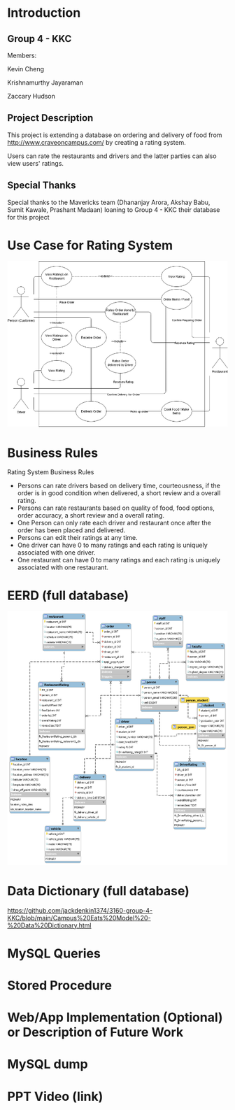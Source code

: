 # Introduction

## Group 4 - KKC

Members:

Kevin Cheng

Krishnamurthy Jayaraman 

Zaccary Hudson 

## Project Description

This project is extending a database on ordering and delivery of food from http://www.craveoncampus.com/ by creating a rating system. 

Users can rate the restaurants and drivers and the latter parties can also view users' ratings.

## Special Thanks

Special thanks to the Mavericks team (Dhananjay Arora, Akshay Babu, Sumit Kawale, Prashant Madaan) loaning to Group 4 - KKC their database for this project

# Use Case for Rating System

![Alt Text](https://github.com/jackdenkin1374/3160-group-4-KKC/blob/main/use%20case%20diagram.png)

# Business Rules

Rating System Business Rules

* Persons can rate drivers based on delivery time, courteousness, if the order is in good condition when delivered, a short review and a overall rating.
* Persons can rate restaurants based on quality of food, food options, order accuracy, a short review and a overall rating.
* One Person can only rate each driver and restaurant once after the order has been placed and delivered.
* Persons can edit their ratings at any time.
* One driver can have 0 to many ratings and each rating is uniquely associated with one driver.
* One restaurant can have 0 to many ratings and each rating is uniquely associated with one restaurant.


# EERD (full database)
![Alt Text](https://github.com/jackdenkin1374/3160-group-4-KKC/blob/main/ERD%20With%20Rating%20System.png)
# Data Dictionary (full database)
https://github.com/jackdenkin1374/3160-group-4-KKC/blob/main/Campus%20Eats%20Model%20-%20Data%20Dictionary.html

# MySQL Queries

# Stored Procedure

# Web/App Implementation (Optional) or Description of Future Work

# MySQL dump

# PPT Video (link)
